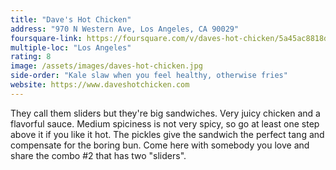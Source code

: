 ```yaml
---
title: "Dave's Hot Chicken"
address: "970 N Western Ave, Los Angeles, CA 90029"
foursquare-link: https://foursquare.com/v/daves-hot-chicken/5a45ac8818d43b4d32ad13b1
multiple-loc: "Los Angeles"
rating: 8
image: /assets/images/daves-hot-chicken.jpg
side-order: "Kale slaw when you feel healthy, otherwise fries"
website: https://www.daveshotchicken.com
---
```


They call them sliders but they're big sandwiches. Very juicy chicken and a flavorful sauce. Medium spiciness is not
very spicy, so go at least one step above it if you like it hot. The pickles give the sandwich the perfect tang and
compensate for the boring bun. Come here with somebody you love and share the combo #2 that has two "sliders".
